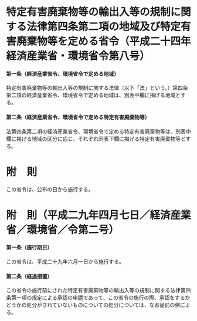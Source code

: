 # 特定有害廃棄物等の輸出入等の規制に関する法律第四条第二項の地域及び特定有害廃棄物等を定める省令（平成二十四年経済産業省・環境省令第八号）
#### 第一条（経済産業省令、環境省令で定める地域）
特定有害廃棄物等の輸出入等の規制に関する法律（以下「法」という。）第四条第二項の経済産業省令、環境省令で定める地域は、別表中欄に掲げる地域とする。
#### 第二条（経済産業省令、環境省令で定める特定有害廃棄物等）
法第四条第二項の経済産業省令、環境省令で定める特定有害廃棄物等は、別表中欄に掲げる地域の区分に応じ、それぞれ同表下欄に掲げる特定有害廃棄物等とする。
# 附　則
この省令は、公布の日から施行する。
# 附　則（平成二九年四月七日／経済産業省／環境省／令第二号）
#### 第一条（施行期日）
この省令は、平成二十九年六月一日から施行する。
#### 第二条（経過措置）
この省令の施行前にされた特定有害廃棄物等の輸出入等の規制に関する法律第四条第一項の規定による承認の申請であって、この省令の施行の際、承認をするかどうかの処分がされていないものについての処分については、なお従前の例による。
